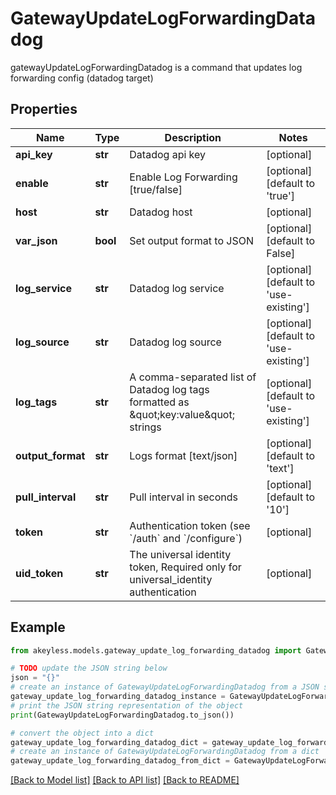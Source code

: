 # GatewayUpdateLogForwardingDatadog

gatewayUpdateLogForwardingDatadog is a command that updates log forwarding config (datadog target)

## Properties

Name | Type | Description | Notes
------------ | ------------- | ------------- | -------------
**api_key** | **str** | Datadog api key | [optional] 
**enable** | **str** | Enable Log Forwarding [true/false] | [optional] [default to 'true']
**host** | **str** | Datadog host | [optional] 
**var_json** | **bool** | Set output format to JSON | [optional] [default to False]
**log_service** | **str** | Datadog log service | [optional] [default to 'use-existing']
**log_source** | **str** | Datadog log source | [optional] [default to 'use-existing']
**log_tags** | **str** | A comma-separated list of Datadog log tags formatted as \&quot;key:value\&quot; strings | [optional] [default to 'use-existing']
**output_format** | **str** | Logs format [text/json] | [optional] [default to 'text']
**pull_interval** | **str** | Pull interval in seconds | [optional] [default to '10']
**token** | **str** | Authentication token (see &#x60;/auth&#x60; and &#x60;/configure&#x60;) | [optional] 
**uid_token** | **str** | The universal identity token, Required only for universal_identity authentication | [optional] 

## Example

```python
from akeyless.models.gateway_update_log_forwarding_datadog import GatewayUpdateLogForwardingDatadog

# TODO update the JSON string below
json = "{}"
# create an instance of GatewayUpdateLogForwardingDatadog from a JSON string
gateway_update_log_forwarding_datadog_instance = GatewayUpdateLogForwardingDatadog.from_json(json)
# print the JSON string representation of the object
print(GatewayUpdateLogForwardingDatadog.to_json())

# convert the object into a dict
gateway_update_log_forwarding_datadog_dict = gateway_update_log_forwarding_datadog_instance.to_dict()
# create an instance of GatewayUpdateLogForwardingDatadog from a dict
gateway_update_log_forwarding_datadog_from_dict = GatewayUpdateLogForwardingDatadog.from_dict(gateway_update_log_forwarding_datadog_dict)
```
[[Back to Model list]](../README.md#documentation-for-models) [[Back to API list]](../README.md#documentation-for-api-endpoints) [[Back to README]](../README.md)



